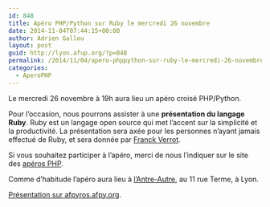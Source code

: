 ```yaml
---
id: 848
title: Apéro PHP/Python sur Ruby le mercredi 26 novembre
date: 2014-11-04T07:44:15+00:00
author: Adrien Gallou
layout: post
guid: http://lyon.afup.org/?p=848
permalink: /2014/11/04/apero-phppython-sur-ruby-le-mercredi-26-novembre/
categories:
  - AperoPHP
---
```

Le mercredi 26 novembre à 19h aura lieu un apéro croisé PHP/Python.

Pour l’occasion, nous pourrons assister à une **présentation du langage Ruby**. Ruby est un langage open source qui met l’accent sur la simplicité et la productivité. La présentation sera axée pour les personnes n&rsquo;ayant jamais effectué de Ruby, et sera donnée par [Franck Verrot](https://twitter.com/franckverrot).

Si vous souhaitez participer à l&rsquo;apéro, merci de nous l&rsquo;indiquer sur le site des [apéros PHP](http://aperophp.net/340/view.html).

Comme d&rsquo;habitude l&rsquo;apéro aura lieu à [l&rsquo;Antre-Autre](http://www.lantreautre.fr/), au 11 rue Terme, à Lyon.

[Présentation sur afpyros.afpy.org](http://afpyro.afpy.org/dates/2014/2014_11_26.html).

&nbsp;